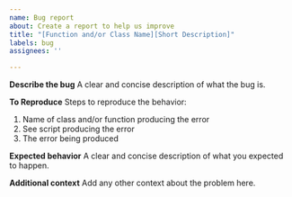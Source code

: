 ```yaml
---
name: Bug report
about: Create a report to help us improve
title: "[Function and/or Class Name][Short Description]"
labels: bug
assignees: ''

---
```


**Describe the bug**
A clear and concise description of what the bug is.

**To Reproduce**
Steps to reproduce the behavior:
1. Name of class and/or function producing the error
3. See script producing the error
2. The error being produced

**Expected behavior**
A clear and concise description of what you expected to happen.

**Additional context**
Add any other context about the problem here.
